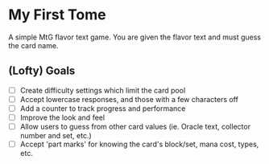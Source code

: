 My First Tome
===========

A simple MtG flavor text game. You are given the flavor text and must guess the card name.

(Lofty) Goals
---
- [ ] Create difficulty settings which limit the card pool
- [ ] Accept lowercase responses, and those with a few characters off
- [ ] Add a counter to track progress and performance
- [ ] Improve the look and feel
- [ ] Allow users to guess from other card values (ie. Oracle text, collector number and set, etc.)
- [ ] Accept 'part marks' for knowing the card's block/set, mana cost, types, etc.
